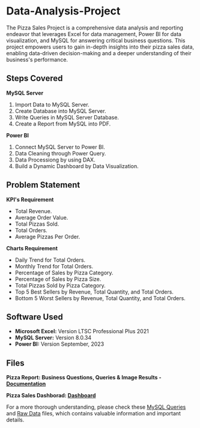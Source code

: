 # Data-Analysis-Project

The Pizza Sales Project is a comprehensive data analysis and reporting endeavor that leverages Excel for data management, Power BI for data visualization, and MySQL for answering critical business questions. This project empowers users to gain in-depth insights into their pizza sales data, enabling data-driven decision-making and a deeper understanding of their business's performance.

## Steps Covered

**MySQL Server**
1. Import Data to MySQL Server.
2. Create Database into MySQL Server.
3. Write Queries in MySQL Server Database.
4. Create a Report from MySQL into PDF.

**Power BI**
1. Connect MySQL Server to Power BI.
2. Data Cleaning through Power Query.
3. Data Processiong by using DAX.
4. Build a Dynamic Dashboard by Data Visualization.

## Problem Statement

**KPI's Requirement**
- Total Revenue.
- Average Order Value.
- Total Pizzas Sold.
- Total Orders.
- Average Pizzas Per Order.

**Charts Requirement**
- Daily Trend for Total Orders.
- Monthly Trend for Total Orders.
- Percentage of Sales by Pizza Category.
- Percentage of Sales by Pizza Size.
- Total Pizzas Sold by Pizza Category.
- Top 5 Best Sellers by Revenue, Total Quantity, and Total Orders.
- Bottom 5 Worst Sellers by Revenue, Total Quantity, and Total Orders.

## Software Used
- **Microsoft Excel:** Version LTSC Professional Plus 2021
- **MySQL Server:** Version 8.0.34
- **Power BI:** Version September, 2023

## Files
**Pizza Report: Business Questions, Queries & Image Results - [Documentation](Pizza%20Sales%20Report.pdf)**

**Pizza Sales Dashborad: [Dashboard](Pizza%20Sales%20Dashborad.pbix)**


For a more thorough understanding, please check these [MySQL Queries](Pizza%20Sales%20Queries.sql) and [Raw Data](Pizza%20Sales%20Data.csv) files, which contains valuable information and important details.
